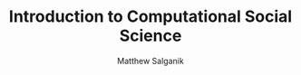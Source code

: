 ---
title: Introduction to Computational Social Science
description_seo: description for seo and card use
content: Professor Matthew Salganik of Princeton University gives an introduction to the interdisciplinary field of computational social science, which employs digital data sources and machine learning to study human behavior
duration: "27:18"
keywords: key, word, list, for, seo
programming_lang: 
venue: Duke University
location: Durham, North Carolina
author: Matthew Salganik
author_title: Professor
is_bootcamp: false
is_main: true
date_published: 2021-11-29 00:00:00
poster: video_poster_thumbnail.jpg
is_featured: false
is_published: true
has_order: 02
preview: https://i.ytimg.com/vi/zGG9wPl1C5E/hqdefault.jpg
video_url: https://www.youtube.com/watch?v=zGG9wPl1C5E
embed_url: <iframe width="560" height="315" src="https://www.youtube.com/embed/zGG9wPl1C5E" title="YouTube video player" frameborder="0" allow="accelerometer; autoplay; clipboard-write; encrypted-media; gyroscope; picture-in-picture" allowfullscreen></iframe>
materials:
  - title: Slides for the video
    url: https://www.google.com
  - title: Data set for video
    url: https://www.google.com
resources:
  - title: Article link
    url: https://www.google.com
  - title: Journal link
    url: https://www.google.com
exercises:
  - title: Quiz
    url: https://www.google.com
  - title: Another quiz
    url: https://www.google.com
code:
  - title: Code title
    url: https://www.google.com
  - title: Another code title
    url: https://www.google.com
---